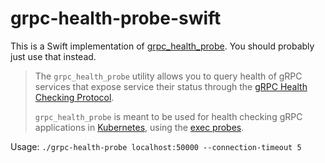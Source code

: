# grpc-health-probe-swift

This is a Swift implementation of [grpc_health_probe](https://github.com/grpc-ecosystem/grpc-health-probe). You should probably just use that instead.

> The `grpc_health_probe` utility allows you to query health of gRPC services that
> expose service their status through the [gRPC Health Checking Protocol](https://github.com/grpc/grpc/blob/master/doc/health-checking.md).
> 
> `grpc_health_probe` is meant to be used for health checking gRPC applications in
> [Kubernetes](https://kubernetes.io/blog/2018/10/01/health-checking-grpc-servers-on-kubernetes), using the [exec probes](https://kubernetes.io/docs/tasks/configure-pod-container/configure-liveness-readiness-probes/#define-a-liveness-command).

Usage:
`./grpc-health-probe localhost:50000 --connection-timeout 5`
